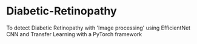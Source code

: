 # Diabetic-Retinopathy
To detect Diabetic Retinopathy with 'Image processing' using EfficientNet CNN and Transfer Learning with a PyTorch framework
